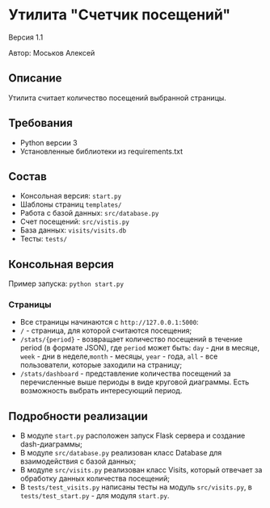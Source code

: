 # Утилита "Счетчик посещений"
Версия 1.1

Автор: Моськов Алексей


## Описание
Утилита считает количество посещений выбранной страницы.


## Требования
* Python версии 3
* Установленные библиотеки из requirements.txt


## Состав
* Консольная версия: `start.py`
* Шаблоны страниц `templates/`
* Работа с базой данных: `src/database.py`
* Счет посещений: `src/vistis.py`
* База данных: `visits/visits.db`
* Тесты: `tests/`


## Консольная версия
Пример запуска: `python start.py`


### Страницы

* Все страницы начинаются с `http://127.0.0.1:5000`:
* `/` - страница, для которой считаются посещения;
* `/stats/{period}` - возвращает количество посещений в течение period (в формате JSON), где `period` может быть: `day` - дни в месяце, `week` - дни в неделе,`month` - месяцы, `year` - года, `all` - все пользователи, которые заходили на страницу;
* `/stats/dashboard` - представление количества посещений за перечисленные выше периоды в виде круговой диаграммы. Есть возможность выбрать интересующий период.


## Подробности реализации
* В модуле `start.py` расположен запуск Flask сервера и создание dash-диаграммы;
* В модуле `src/database.py` реализован класс Database для взаимодействия с базой данных;
* В модуле `src/visits.py` реализован класс Visits, который отвечает за обработку данных количества посещений;
* В `tests/test_visits.py` написаны тесты на модуль `src/visits.py`, в `tests/test_start.py` - для модуля `start.py`.
